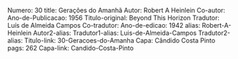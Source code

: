 Numero: 30
title: Gerações do Amanhã
Autor: Robert A Heinlein
Co-autor: 
Ano-de-Publicacao: 1956
Titulo-original: Beyond This Horizon
Tradutor: Luís de Almeida Campos
Co-tradutor: 
Ano-de-edicao: 1942
alias: Robert-A-Heinlein
Autor2-alias: 
Tradutor1-alias: Luis-de-Almeida-Campos
Tradutor2-alias: 
Titulo-link: 30-Geracoes-do-Amanha
Capa: Cândido Costa Pinto
pags: 262
Capa-link: Candido-Costa-Pinto
